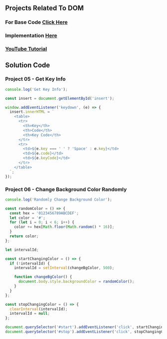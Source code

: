 ## Projects Related To DOM 

### For Base Code [Click Here](https://stackblitz.com/edit/dom-project-chaiaurcode?file=index.html)

### Implementation [Here](https://stackblitz.com/edit/dom-project-chaiaurcode-mbuol7?file=index.html%3AL14)

### [YouTube Tutorial](https://www.youtube.com/watch?v=efrW5-IYoCU&list=PLu71SKxNbfoBuX3f4EOACle2y-tRC5Q37&index=39)

## Solution Code

### Project 05 - Get Key Info
```javascript
console.log('Get Key Info');

const insert = document.getElementById('insert');

window.addEventListener('keydown', (e) => {
  insert.innerHTML = `
    <table>
      <tr>
        <th>Key</th>
        <th>Code</th>
        <th>Key Code</th>
      </tr>
      <tr>
        <td>${e.key === ' ' ? 'Space' : e.key}</td>
        <td>${e.code}</td>
        <td>${e.keyCode}</td>
      </tr>
    </table>
  `;
});
```

### Project 06 - Change Background Color Randomly
```javascript
console.log('Randomly Change Background Color');

const randomColor = () => {
  const hex = '0123456789ABCDEF';
  let color = '#';
  for (let i = 0; i < 6; i++) {
    color += hex[Math.floor(Math.random() * 16)];
  }
  return color;
};

let intervalId;

const startChangingColor = () => {
  if (!intervalId) {
    intervalId = setInterval(changeBgColor, 500);

    function changeBgColor() {
      document.body.style.backgroundColor = randomColor();
    }
  }
};

const stopChangingColor = () => {
  clearInterval(intervalId);
  intervalId = null;
};

document.querySelector('#start').addEventListener('click', startChangingColor);
document.querySelector('#stop').addEventListener('click', stopChangingColor);
```
